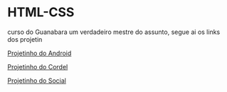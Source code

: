 # HTML-CSS
 
 curso do Guanabara um verdadeiro mestre do assunto, segue ai os links dos projetin

 <a href="https://vitorhpaivag.github.io/Projetin-Android/"> Projetinho do Android</a>

<a href="https://vitorhpaivag.github.io/Projetin-cordel/"> Projetinho do Cordel</a>

<a href="https://vitorhpaivag.github.io/projetin-social/"> Projetinho do Social</a>